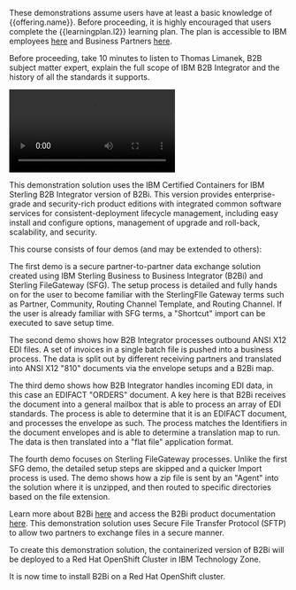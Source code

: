 These demonstrations assume users have at least a basic knowledge of {{offering.name}}. Before proceeding, it is highly encouraged that users complete the {{learningplan.l2}} learning plan. The plan is accessible to IBM employees <a href="https://yourlearning.ibm.com/activity/PLAN-C22C127B3AEC" target="_blank">here</a> and Business Partners <a href="https://learn.ibm.com/course/view.php?id=11891" target="_blank">here</a>.

Before proceeding, take 10 minutes to listen to Thomas Limanek, B2B subject matter expert, explain the full scope of IBM B2B Integrator and the history of all the standards it supports.

![type:video](./_videos/B2BIntegratorExplained.mp4)

This demonstration solution uses the IBM Certified Containers for IBM Sterling B2B Integrator version of B2Bi. This version provides enterprise-grade and security-rich product editions with integrated common software services for consistent-deployment lifecycle management, including easy install and configure options, management of upgrade and roll-back, scalability, and security.

This course consists of four demos (and may be extended to others):

The first demo is a secure partner-to-partner data exchange solution created using IBM Sterling Business to Business Integrator (B2Bi) and Sterling FileGateway (SFG).  The setup process is detailed and fully hands on for the user to become familiar with the SterlingFIle Gateway terms such as Partner, Community, Routing Channel Template, and Routing Channel.  If the user is already familiar with SFG terms, a "Shortcut" import can be executed to save setup time. 

The second demo shows how B2B Integrator processes outbound ANSI X12 EDI files.  A set of invoices in a single batch file is pushed into a business process.  The data is split out by different receiving partners and translated into ANSI X12 "810" documents via the envelope setups and a B2Bi map.  

The third demo shows how B2B Integrator handles incoming EDI data, in this case an EDIFACT "ORDERS" document.  A key here is that B2Bi receives the document into a general mailbox that is able to process an array of EDI standards.  The process is able to determine that it is an EDIFACT document, and processes the envelope as such.   The process matches the Identifiers in the document envelopes and is able to determine a translation map to run.  The data is then translated into a "flat file" application format.  

The fourth demo focuses on Sterling FileGateway processes.  Unlike the first SFG demo, the detailed setup steps are skipped and a quicker Import process is used.  The demo shows how a zip file is sent by an "Agent" into the solution where it is unzipped, and then routed to specific directories based on the file extension. 

Learn more about B2Bi <a href="https://www.ibm.com/products/b2b-integrator" target="_blank">here</a> and access the B2Bi product documentation <a href="https://www.ibm.com/docs/en/b2b-integrator?topic=SS3JSW/sb2b_home/product_welcome_kc_b2bi.html" target="_blank">here</a>. This demonstration solution uses Secure File Transfer Protocol (SFTP) to allow two partners to exchange files in a secure manner.

To create this demonstration solution, the containerized version of B2Bi will be deployed to a Red Hat OpenShift Cluster in IBM Technology Zone.

It is now time to install B2Bi on a Red Hat OpenShift cluster.
